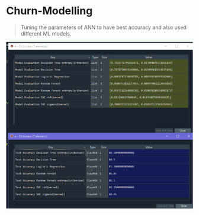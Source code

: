# Churn-Modelling
> Tuning the parameters of ANN to have best accuracy and also used different ML models.

![](/models.png)
